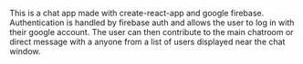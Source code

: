 This is a chat app made with create-react-app and google firebase. Authentication is handled by firebase auth and allows the user to log in with their google account. The user can then contribute to the main chatroom or direct message with a anyone from a list of users displayed near the chat window.
